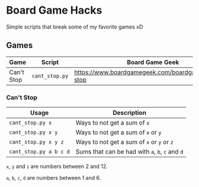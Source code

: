 # Board Game Hacks

Simple scripts that break some of my favorite games xD

## Games

| Game       | Script         | Board Game Geek                                      |
| ---        | ---            | ---                                                  |
| Can't Stop | `cant_stop.py` | https://www.boardgamegeek.com/boardgame/41/cant-stop |

### Can't Stop

| Usage                  | Description                                     |
| ---                    | ---                                             |
| `cant_stop.py x`       | Ways to not get a sum of `x`                    |
| `cant_stop.py x y`     | Ways to not get a sum of `x` or `y`             |
| `cant_stop.py x y z`   | Ways to not get a sum of `x` or `y` or `z`      |
| `cant_stop.py a b c d` | Sums that can be had with `a`, `b`, `c` and `d` |

`x`, `y` and `z` are numbers between 2 and 12.

`a`, `b`, `c`, `d` are numbers between 1 and 6.
